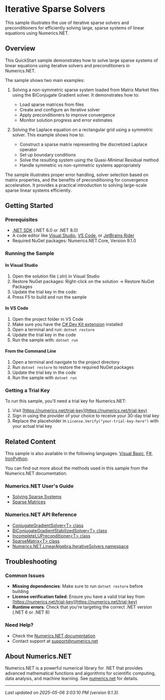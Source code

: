 # Iterative Sparse Solvers

This sample illustrates the use of iterative sparse solvers and preconditioners for efficiently solving large, sparse systems of linear equations using Numerics.NET.

## Overview

This QuickStart sample demonstrates how to solve large sparse systems of linear equations using iterative 
solvers and preconditioners in Numerics.NET.

The sample shows two main examples:

1. Solving a non-symmetric sparse system loaded from Matrix Market files using the BiConjugate Gradient 
solver. It demonstrates how to:
   - Load sparse matrices from files
   - Create and configure an iterative solver
   - Apply preconditioners to improve convergence
   - Monitor solution progress and error estimates

2. Solving the Laplace equation on a rectangular grid using a symmetric solver. This example shows how to:
   - Construct a sparse matrix representing the discretized Laplace operator
   - Set up boundary conditions
   - Solve the resulting system using the Quasi-Minimal Residual method
   - Handle symmetric vs non-symmetric systems appropriately

The sample illustrates proper error handling, solver selection based on matrix properties, and the 
benefits of preconditioning for convergence acceleration. It provides a practical introduction to solving
large-scale sparse linear systems efficiently.


## Getting Started

### Prerequisites

- [.NET SDK](https://dotnet.microsoft.com/download) (.NET 6.0 or .NET 8.0)
- A code editor like [Visual Studio](https://visualstudio.microsoft.com/), [VS Code](https://code.visualstudio.com/), or [JetBrains Rider](https://www.jetbrains.com/rider/)
- Required NuGet packages: Numerics.NET.Core, Version 9.1.0

### Running the Sample

#### In Visual Studio
1. Open the solution file (.sln) in Visual Studio
2. Restore NuGet packages: Right-click on the solution → Restore NuGet Packages
3. Update the trial key in the code:
4. Press F5 to build and run the sample

#### In VS Code

1. Open the project folder in VS Code
2. Make sure you have the [C# Dev Kit extension](https://marketplace.visualstudio.com/items?itemName=ms-dotnettools.csdevkit) installed
3. Open a terminal and run: `dotnet restore`
4. Update the trial key in the code 
5. Run the sample with: `dotnet run`

#### From the Command Line

1. Open a terminal and navigate to the project directory
2. Run `dotnet restore` to restore the required NuGet packages
3. Update the trial key in the code
4. Run the sample with `dotnet run`

### Getting a Trial Key

To run this sample, you'll need a trial key for Numerics.NET:

1. Visit [https://numerics.net/trial-key](https://numerics.net/trial-key)
2. Sign in using the provider of your choice to receive your 30-day trial key
3. Replace the placeholder in `License.Verify("your-trial-key-here")` with your actual trial key

## Related Content

This sample is also available in the following languages: 
[Visual Basic](https://github.com/NumericsDotNet/quickstart-visualbasic/tree/net8.0/linear-algebra/solving-equations-and-least-squares/iterative-sparse-solvers), [F#](https://github.com/NumericsDotNet/quickstart-fsharp/tree/net8.0/linear-algebra/solving-equations-and-least-squares/iterative-sparse-solvers), [IronPython](https://github.com/NumericsDotNet/quickstart-ironpython/tree/net8.0/linear-algebra/solving-equations-and-least-squares/iterative-sparse-solvers).

You can find out more about the methods used in this sample from the Numerics.NET documentation.

### Numerics.NET User's Guide

- [Solving Sparse Systems](https://numerics.net/documentation/latest/vector-and-matrix/sparse-vectors-and-matrices/solving-sparse-systems)
- [Sparse Matrices](https://numerics.net/documentation/latest/vector-and-matrix/sparse-vectors-and-matrices/sparse-matrices)

### Numerics.NET API Reference

- [ConjugateGradientSolver&lt;T&gt; class](https://numerics.net/documentation/latest/reference/numerics.net.linearalgebra.iterativesolvers.conjugategradientsolver-1)
- [BiConjugateGradientStabilizedSolver&lt;T&gt; class](https://numerics.net/documentation/latest/reference/numerics.net.linearalgebra.iterativesolvers.biconjugategradientstabilizedsolver-1)
- [IncompleteLUPreconditioner&lt;T&gt; class](https://numerics.net/documentation/latest/reference/numerics.net.linearalgebra.iterativesolvers.preconditioners.incompletelupreconditioner-1)
- [SparseMatrix&lt;T&gt; class](https://numerics.net/documentation/latest/reference/numerics.net.linearalgebra.sparsematrix-1)
- [Numerics.NET.LinearAlgebra.IterativeSolvers namespace](https://numerics.net/documentation/latest/reference/numerics.net.linearalgebra.iterativesolvers)


## Troubleshooting

### Common Issues

- **Missing dependencies**: Make sure to run `dotnet restore` before building
- **License verification failed**: Ensure you have a valid trial key from [https://numerics.net/trial-key](https://numerics.net/trial-key)
- **Runtime errors**: Check that you're targeting the correct .NET version (.NET 6 or .NET 8)

### Need Help?

- Check the [Numerics.NET documentation](https://numerics.net/documentation/)
- Contact support at [support@numerics.net](mailto:support@numerics.net?subject=IterativeSparseSolvers%20QuickStart%20Sample%20%28C%23%29)

## About Numerics.NET

Numerics.NET is a powerful numerical library for .NET that provides advanced mathematical 
functions and algorithms for scientific computing, data analysis, and machine learning.
See [numerics.net](https://numerics.net) for details.

---

_Last updated on 2025-05-06 3:03:10 PM (version 9.1.3)._
